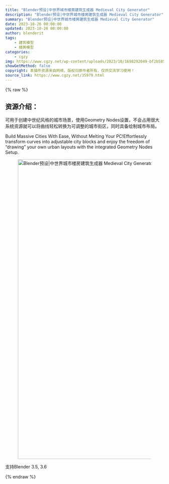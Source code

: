 ```yaml
---
title: "Blender预设|中世界城市楼房建筑生成器 Medieval City Generator"
description: "Blender预设|中世界城市楼房建筑生成器 Medieval City Generator"
summary: "Blender预设|中世界城市楼房建筑生成器 Medieval City Generator"
date: 2023-10-26 00:00:00
updated: 2023-10-26 00:00:00
author: blenderit
tags: 
    - 建筑模型
    - 楼房模型
categories:
    - cgzy
img: https://www.cgzy.net/wp-content/uploads/2023/10/1698292049-bf2b585aaeb7a04.webp
showGetMethod: false
copyright: 本插件资源来自网络，版权归原作者所有，仅供交流学习使用！
source_link: https://www.cgzy.net/35979.html
---
```


{% raw %}
<div class="wp-block-pandastudio-title"><div class="title_style_01"><h2 id="h2-0">资源介绍：</h2></div></div><p class="is-style-text-indent-2em">可用于创建中世纪风格的城市场景，使用Geometry Nodes设置，不会占用很大系统资源就可以将曲线轻松转换为可调整的城市街区，同时具备绘制城市布局。</p><p>Build Massive Cities With Ease, Without Melting Your PC!Effortlessly transform curves into adjustable city blocks and enjoy the freedom of “drawing” your own urban layouts with the integrated Geometry Nodes Setup.</p><figure class="wp-block-image size-full is-style-border-round-and-with-shadow"><img fetchpriority="high" decoding="async" width="1321" height="953" src="https://www.cgzy.net/wp-content/uploads/2023/10/1698291828-5e46884f5b4e21f.webp" class="wp-image-35980" title="Blender预设|中世界城市楼房建筑生成器 Medieval City Generator" alt="Blender预设|中世界城市楼房建筑生成器 Medieval City Generator"></figure><div class="wp-block-pandastudio-tips"><div class="tip success "><p>支持Blender 3.5, 3.6</p>
</div></div>
<div style="display: none">cgzy</div>
{% endraw %}